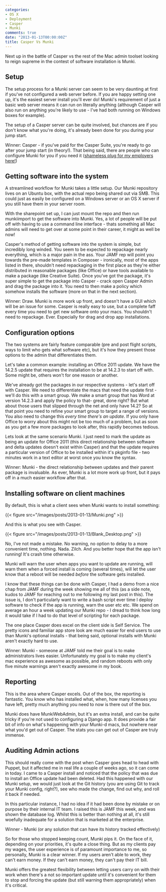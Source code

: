 ```yaml
---
categories:
- OS X
- Deployment
- Casper
- Munki
comments: true
date: "2013-01-13T00:00:00Z"
title: Casper Vs Munki
---
```

Next up in the battle of Casper vs the rest of the Mac admin toolset looking to reign supreme in the contest of software installation is Munki.

## Setup
The setup process for a Munki server can seem to be very daunting at first if you've not configured a web server before. If you are happy setting one up, it's the easiest server install you'll ever do! Munki's requirement of just a basic web server means it can run on literally anything (although Casper will also run on anything you're likely to use - I've had both running on Windows boxes for example).

The setup of a Casper server can be quite involved, but chances are if you don't know what you're doing, it's already been done for you during your jump start.

Winner: Casper - if you've paid for the Casper Suite, you're ready to go after your jump start (in theory!). That being said, there are people who can configure Munki for you if you need it ([shameless plug for my employers here!](http://pebbleit.com))

## Getting software into the system
A streamlined workflow for Munki takes a little setup. Our Munki repository lives on an Ubuntu box, with the actual repo being shared out via SMB. This could just as easily be configured on a Windows server or an OS X server if you still have them in your server room.

With the sharepoint set up, I can just mount the repo and then run munkiimport to get the software into Munki. Yes, a lot of people will be put off with having to use a command line interface - thats something all Mac admins will need to get over at some point in their career, it might as well be now!

Casper's method of getting software into the system is simple, but incredibly long winded. You seem to be expected to repackage nearly everything, which is a major pain in the ass. Your JAMF rep will point you towards the pre-made templates in Composer - ironically, most of the apps listed in there, shouldn't need repackaging in the first place as they're either distributed in reasonable packages (like Office) or have tools available to make a package (like Creative Suite).  Once you've got the package, it's super simple to get the package into Casper - crack open Casper Admin and drag the package into it. You need to then make a policy which somehow installs the software (more on that in the next section).

Winner: Draw. Munki is more work up front, and doesn't have a GUI which will be an issue for some. Casper is really easy to use, but a complete faff every time you need to get new software onto your macs. You shouldn't need to repackage. Ever. Especially for drag and drop app installations.

## Configuration options
The two systems are fairly feature comparable (pre and post flight scripts, ways to limit who gets what software etc), but it's how they present those options to the admin that differentiates them.

Let's take a common example: installing an Office 2011 update. We have the 14.2.5 update that requires the installation to be at 14.2.3 to start off with. 
Some might be, others won't for one reason or another.

We've already got the packages in our respective systems - let's start off with Casper. We need to differentiate the macs that need the update first - we'll do this with a smart group. We make a smart group that has Word at version 14.2.3 and apply the policy to that- great, done right? But what about those users that slipped through the net and only have 14.2?  So at that point you need to refine your smart group to target a range of versions. You also need to change this _every time there's an update_. If you only have Office to worry about this might not be too much of a problem, but as soon as you get a few more packages to look after, this rapidly becomes tedious.

Lets look at the same scenario Munki. I just need to mark the update as being an update for Office 2011 (this direct relationship between software and delta updates doesn't exist within Casper) and that the update requires a particular version of Office to be installed within it's pkginfo file - two minutes work in a text editor at worst once you know the syntax.

Winner: Munki - the direct relationship between updates and their parent package is invaluable. As ever, Munki is a lot more work up front, but it pays off in a much easier workflow after that.

## Installing software on client machines

By default, this is what a client sees when Munki wants to install something:

{{< figure src="/images/posts/2013-01-13/Munki.png" >}}

And this is what you see with Casper. 

{{< figure src="/images/posts/2013-01-13/Blank_Desktop.png" >}}

No, I've not made a mistake. No warning, no option to delay to a more convenient time, nothing. Nada. Zilch. And you better hope that the app isn't running! It's crash time otherwise. 

Munki will warn the user when apps you want to update are running, will warn them when a forced install is coming (several times), will let the user know that a reboot will be needed _before_ the software gets installed. 

I know that these things can be done with Casper, I had a demo from a nice chap from JAMF during the week showing me all of this (as a side note, kudos to JAMF for reaching out to me following my last post in this). The issue is, I don't particularly want to write a bash script ever time I deploy software to check if the app is running, warn the user etc etc. We spend on average an hour a week updating our Munki repo - I dread to think how long it would take if I had to do that level of scripting for each package.

The one place Casper does excel on the client side is Self Service. The pretty icons and familiar app store look are much easier for end users to use than Munki's optional installs - that being said, optional installs with Munki aren't exactly hard to use.

Winner: Munki - someone at JAMF told me their goal is to make administrators lives easier. Unfortunately my goal is to make my client's mac experience as awesome as possible, and random reboots with only five minute warnings aren't exactly awesome in my book.

## Reporting
This is the area where Casper excels. Out of the box, the reporting is fantastic. You know who has installed what, when, how many licenses you have left, pretty much anything you need to now is there out of the box.

Munki does have MunkiWebAdmin, but it's an extra install, and can be quite tricky if you're not used to configuring a Django app. It does provide a fair bit of info on what's happening with your Munki-d macs, but nowhere near what you'd get out of Casper. The stats you can get out of Casper are truly immense.

## Auditing Admin actions
This should really come with the post when Casper goes head to head with Puppet, but it affected me in real life a couple of weeks ago, so it can come in today. I came to a Casper install and noticed that the policy that was due to install an Office update had been deleted. Had this happened with our Munki setup, we would just look at the Git history (you are using Git to track your Munki config, right?), see who made the change, find out why, and roll it back if needed.

In this particular instance, I had no idea if it had been done by mistake or on purpose by their internal IT team. I raised this is JAMF this week, and was shown the database log. Whilst this is better than nothing at all, it's still woefully inadequate for a solution that is marketed at the enterprise.

Winner - Munki (or any solution that can have its history tracked effectively)

So for those who stopped keeping count, Munki pips it. On the face of it, depending on your priorities, it's quite a close thing. But as my clients pay my wages, the user experience is of paramount importance to me, so personally, Munki is a clear winner. If my users aren't able to work, they can't earn money. If they can't earn money, they can't pay their IT bill. 

Munki offers the greatest flexibility between letting users carry on with their work when there's a not so important update until it's convenient for them to stop and forcing the update (but still warning them appropriately) when it's critical.